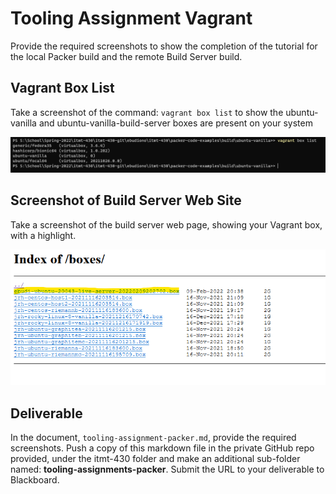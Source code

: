 # Tooling Assignment Vagrant

Provide the required screenshots to show the completion of the tutorial for the local Packer build and the remote Build Server build.

## Vagrant Box List

Take a screenshot of the command: `vagrant box list` to show the ubuntu-vanilla and ubuntu-vanilla-build-server boxes are present on your system

![Vagrant box list](media/vagrant_box_list_local.png "Vagrant box list Local")

## Screenshot of Build Server Web Site

Take a screenshot of the build server web page, showing your Vagrant box, with a highlight.

![Vagrant Boxt List](media/vagrant_box_list_webserver.png "Vagrant Box List on Web Server")

## Deliverable

In the document, `tooling-assignment-packer.md`, provide the required screenshots. Push a copy of this markdown file in the private GitHub repo provided, under the itmt-430 folder and make an additional sub-folder named: **tooling-assignments-packer**.  Submit the URL to your deliverable to Blackboard.
